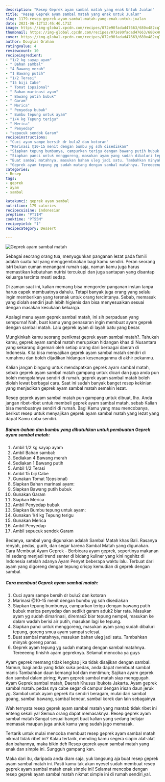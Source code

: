 ```yaml
---
description: "Resep Geprek ayam sambal matah yang enak Untuk Jualan"
title: "Resep Geprek ayam sambal matah yang enak Untuk Jualan"
slug: 1179-resep-geprek-ayam-sambal-matah-yang-enak-untuk-jualan
date: 2021-06-12T12:46:46.171Z
image: https://img-global.cpcdn.com/recipes/072e90fadad47663/680x482cq70/geprek-ayam-sambal-matah-foto-resep-utama.jpg
thumbnail: https://img-global.cpcdn.com/recipes/072e90fadad47663/680x482cq70/geprek-ayam-sambal-matah-foto-resep-utama.jpg
cover: https://img-global.cpcdn.com/recipes/072e90fadad47663/680x482cq70/geprek-ayam-sambal-matah-foto-resep-utama.jpg
author: Douglas Graham
ratingvalue: 4
reviewcount: 10
recipeingredient:
- "1/2 kg sayap ayam"
- " Bahan sambal"
- "4 Bawang merah"
- "1 Bawang putih"
- "1/2 Terasi"
- "15 biji Cabe"
- " Tomat 1opsional"
- " Bahan marinasi ayam"
- " Bawang putih bubuk"
- " Garam"
- " Merica"
- " Penyedap bubuk"
- " Bumbu tepung untuk ayam"
- "1/4 kg Tepung terigu"
- " Merica"
- " Penyedap"
- "sepucuk sendok Garam"
recipeinstructions:
- "Cuci ayam sampe bersih dr bulu2 dan kotoran"
- "Marinasi @10-15 menit dengan bumbu yg sdh disediakan"
- "Siapkan tepung bumbunya, campurkan terigu dengan bawang putih bubuk merica penyedap dan sedikit garam aduk2 biar rata. Masukan ayam yg sudah dimarinasi, diremas2 biar tepung nempel, masukan ke dalam wadah berisi air putih, masukan lagi ke tepung."
- "Siapkan panci untuk menggoreng, masukan ayam yang sudah dibaluri tepung, goreng smua ayam sampai selesai."
- "Buat sambal matahnya, masukan bahan uleg jadi satu. Tambahkan minyak goreng panas."
- "Geprek ayam tepung yg sudah matang dengan sambal matahnya. Tereeeeng finishh ayam gepreknya. Selamat mencoba ya guys"
categories:
- Resep
tags:
- geprek
- ayam
- sambal

katakunci: geprek ayam sambal 
nutrition: 179 calories
recipecuisine: Indonesian
preptime: "PT11M"
cooktime: "PT55M"
recipeyield: "1"
recipecategory: Dessert

---
```



![Geprek ayam sambal matah](https://img-global.cpcdn.com/recipes/072e90fadad47663/680x482cq70/geprek-ayam-sambal-matah-foto-resep-utama.jpg)

Sebagai seorang orang tua, menyuguhkan panganan lezat pada famili adalah suatu hal yang menggembirakan bagi kamu sendiri. Peran seorang istri bukan cuman menangani rumah saja, namun kamu juga harus memastikan kebutuhan nutrisi tercukupi dan juga santapan yang disantap keluarga tercinta mesti sedap.

Di zaman  saat ini, kalian memang bisa mengorder panganan instan tanpa harus capek membuatnya dahulu. Tetapi banyak juga orang yang selalu ingin memberikan yang terenak untuk orang tercintanya. Sebab, memasak yang diolah sendiri jauh lebih higienis dan bisa menyesuaikan sesuai dengan masakan kesukaan keluarga. 

Apalagi menu ayam geprek sambal matah, ini sih perpaduan yang sempurna! Nah, buat kamu yang penasaran ingin membuat ayam geprek dengan sambal matah. Lalu geprek ayam di layah batu yang besar.

Mungkinkah kamu seorang penikmat geprek ayam sambal matah?. Tahukah kamu, geprek ayam sambal matah merupakan hidangan khas di Nusantara yang sekarang digemari oleh setiap orang dari berbagai daerah di Indonesia. Kita bisa menyajikan geprek ayam sambal matah sendiri di rumahmu dan boleh dijadikan hidangan kesenanganmu di akhir pekanmu.

Kalian jangan bingung untuk mendapatkan geprek ayam sambal matah, sebab geprek ayam sambal matah gampang untuk dicari dan juga anda pun boleh mengolahnya sendiri di rumah. geprek ayam sambal matah boleh diolah lewat berbagai cara. Saat ini sudah banyak banget resep kekinian yang menjadikan geprek ayam sambal matah semakin lezat.

Resep geprek ayam sambal matah pun gampang untuk dibuat, lho. Anda jangan ribet-ribet untuk membeli geprek ayam sambal matah, sebab Kalian bisa membuatnya sendiri di rumah. Bagi Kamu yang mau mencobanya, berikut resep untuk menyajikan geprek ayam sambal matah yang lezat yang dapat Kamu coba sendiri.

<!--inarticleads1-->

##### Bahan-bahan dan bumbu yang dibutuhkan untuk pembuatan Geprek ayam sambal matah:

1. Ambil 1/2 kg sayap ayam
1. Ambil  Bahan sambal:
1. Sediakan 4 Bawang merah
1. Sediakan 1 Bawang putih
1. Ambil 1/2 Terasi
1. Ambil 15 biji Cabe
1. Gunakan  Tomat 1(opsional)
1. Siapkan  Bahan marinasi ayam:
1. Siapkan  Bawang putih bubuk
1. Gunakan  Garam
1. Siapkan  Merica
1. Ambil  Penyedap bubuk
1. Siapkan  Bumbu tepung untuk ayam:
1. Gunakan 1/4 kg Tepung terigu
1. Gunakan  Merica
1. Ambil  Penyedap
1. Ambil sepucuk sendok Garam


Bedanya, sambal yang digunakan adalah Sambal Matah khas Bali. Rasanya renyah, pedas, gurih, dan segar karena Sambal Matah yang digunakan. Cara Membuat Ayam Geprek - Berbicara ayam geprek, sepertinya makanan ini sedang menjadi trend senter di bidang kuliner yang kini ngehitz di Indonesia setelah adanya Ayam Penyet beberapa waktu lalu. Terbuat dari ayam yang digoreng dengan tepung crispy kemudian di geprek dengan sambal. 

<!--inarticleads2-->

##### Cara membuat Geprek ayam sambal matah:

1. Cuci ayam sampe bersih dr bulu2 dan kotoran
1. Marinasi @10-15 menit dengan bumbu yg sdh disediakan
1. Siapkan tepung bumbunya, campurkan terigu dengan bawang putih bubuk merica penyedap dan sedikit garam aduk2 biar rata. Masukan ayam yg sudah dimarinasi, diremas2 biar tepung nempel, masukan ke dalam wadah berisi air putih, masukan lagi ke tepung.
1. Siapkan panci untuk menggoreng, masukan ayam yang sudah dibaluri tepung, goreng smua ayam sampai selesai.
1. Buat sambal matahnya, masukan bahan uleg jadi satu. Tambahkan minyak goreng panas.
1. Geprek ayam tepung yg sudah matang dengan sambal matahnya. Tereeeeng finishh ayam gepreknya. Selamat mencoba ya guys


Ayam geprek memang tidak lengkap jika tidak disajikan dengan sambal. Namun, bagi anda yang tidak suka pedas, anda dapat membuat sambal manis Tambahkan daun kemangi kol dan mentimun; Sajikan ayam geprek dan sambal dalam piring; Ayam geprek sambal matah siap menggugah. Ayam Geprek sambal matah, Daerah Khusus Ibukota Jakarta. Ayam geprek sambal matah. pedas nya cabe segar di campur dengan irisan daun jeruk yg. Sambal untuk ayam geprek itu sendiri beragam, mulai dari sambal goang, sambal bawang, sambal kencur, sambal korek dan lain sebagainya. 

Wah ternyata resep geprek ayam sambal matah yang mantab tidak ribet ini enteng sekali ya! Semua orang dapat memasaknya. Resep geprek ayam sambal matah Sangat sesuai banget buat kalian yang sedang belajar memasak maupun juga untuk kamu yang sudah jago memasak.

Tertarik untuk mulai mencoba membuat resep geprek ayam sambal matah nikmat tidak ribet ini? Kalau tertarik, mending kamu segera siapin alat-alat dan bahannya, maka bikin deh Resep geprek ayam sambal matah yang enak dan simple ini. Sungguh gampang kan. 

Maka dari itu, daripada anda diam saja, yuk langsung aja buat resep geprek ayam sambal matah ini. Pasti kamu tak akan nyesel sudah membuat resep geprek ayam sambal matah enak simple ini! Selamat mencoba dengan resep geprek ayam sambal matah nikmat simple ini di rumah sendiri,ya!.

